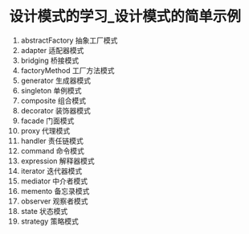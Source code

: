 # 设计模式的学习_设计模式的简单示例

1.  abstractFactory     抽象工厂模式
2.  adapter             适配器模式
3.  bridging            桥接模式
4.  factoryMethod       工厂方法模式
5.  generator           生成器模式
6.  singleton           单例模式
7.  composite           组合模式
8.  decorator           装饰器模式
9.  facade              门面模式
10. proxy               代理模式
11. handler             责任链模式
12. command             命令模式
13. expression          解释器模式
14. iterator            迭代器模式
15. mediator            中介者模式
16. memento             备忘录模式
17. observer            观察者模式
18. state               状态模式
19. strategy            策略模式